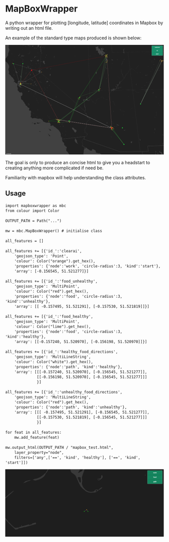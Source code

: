 # MapBoxWrapper
A python wrapper for plotting [longitude, latitude] coordinates in Mapbox by writing out an html file.

An example of the standard type maps produced is shown below: 

![mapbox example](images/mapbox_example.png)

The goal is only to produce an concise html to give you a headstart to creating anything more
complicated if need be.

Familiarity with mapbox will help understanding the class attributes.

## Usage

```python2html
import mapboxwrapper as mbc
from colour import Color

OUTPUT_PATH = Path("...")

mw = mbc.MapBoxWrapper() # initialise class

all_features = []

all_features += [{'id_':'clearai',
    'geojson_type': 'Point',
    'colour': Color("orange").get_hex(),
    'properties': {'node':'work', 'circle-radius':3, 'kind':'start'},
    'array': [-0.156545, 51.521277]}]
    
all_features += [{'id_':'food_unhealthy',
    'geojson_type': 'MultiPoint',
    'colour': Color("red").get_hex(),
    'properties': {'node':'food', 'circle-radius':3, 'kind':'unhealthy'},
    'array': [[ -0.157495, 51.521291], [-0.157530, 51.521819]]}]
    
all_features += [{'id_':'food_healthy',
    'geojson_type': 'MultiPoint',
    'colour': Color("lime").get_hex(),
    'properties': {'node':'food', 'circle-radius':3, 'kind':'healthy'},
    'array': [[-0.157240, 51.520970], [-0.156198, 51.520970]]}]

all_features += [{'id_':'healthy_food_directions',
    'geojson_type': 'MultiLineString',
    'colour': Color("white").get_hex(),
    'properties': {'node':'path', 'kind':'healthy'},
    'array': [[[-0.157240, 51.520970], [-0.156545, 51.521277]],
              [[-0.156198, 51.520970], [-0.156545, 51.521277]]]   
              }]

all_features += [{'id_':'unhealthy_food_directions',
    'geojson_type': 'MultiLineString',
    'colour': Color("red").get_hex(),
    'properties': {'node':'path', 'kind':'unhealthy'},
    'array': [[[ -0.157495, 51.521291], [-0.156545, 51.521277]],
              [[-0.157530, 51.521819], [-0.156545, 51.521277]]]   
              }]

for feat in all_features:
    mw.add_feature(feat)

mw.output_html(OUTPUT_PATH / "mapbox_test.html",
    layer_property="node",
    filters=['any',['==', 'kind', 'healthy'], ['==', 'kind', 'start']])
```
![readme_example](images/readme_example.png)